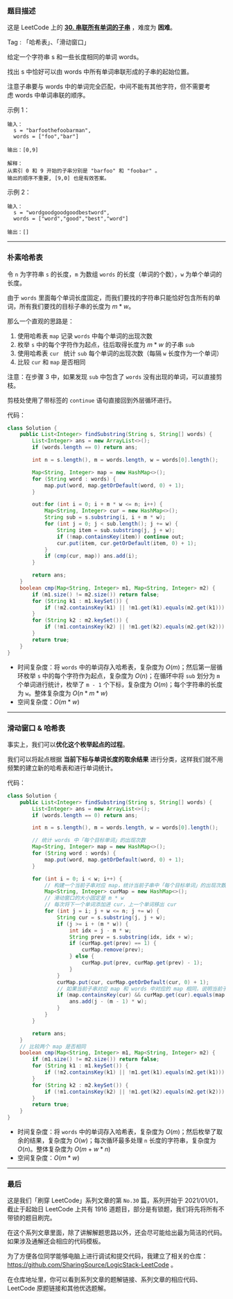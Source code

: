 ### 题目描述

这是 LeetCode 上的 **[30. 串联所有单词的子串](https://leetcode-cn.com/problems/substring-with-concatenation-of-all-words/solution/shua-chuan-lc-po-su-ha-xi-biao-jie-fa-hu-ml3x/)** ，难度为 **困难**。

Tag : 「哈希表」、「滑动窗口」



给定一个字符串 s 和一些长度相同的单词 words。

找出 s 中恰好可以由 words 中所有单词串联形成的子串的起始位置。

注意子串要与 words 中的单词完全匹配，中间不能有其他字符，但不需要考虑 words 中单词串联的顺序。




示例 1：
```
输入：
  s = "barfoothefoobarman",
  words = ["foo","bar"]
  
输出：[0,9]

解释：
从索引 0 和 9 开始的子串分别是 "barfoo" 和 "foobar" 。
输出的顺序不重要, [9,0] 也是有效答案。
```
示例 2：
```
输入：
  s = "wordgoodgoodgoodbestword",
  words = ["word","good","best","word"]
  
输出：[]
```

---

### 朴素哈希表

令 `n` 为字符串 `s` 的长度，`m` 为数组 `words` 的长度（单词的个数），`w` 为单个单词的长度。

由于 `words` 里面每个单词长度固定，而我们要找的字符串只能恰好包含所有的单词，所有我们要找的目标子串的长度为 $m * w$。

那么一个直观的思路是：

1. 使用哈希表 `map` 记录 `words` 中每个单词的出现次数
2. 枚举 `s` 中的每个字符作为起点，往后取得长度为 $m * w$ 的子串 `sub`
3. 使用哈希表 `cur ` 统计 `sub` 每个单词的出现次数（每隔 `w` 长度作为一个单词）
4. 比较 `cur` 和 `map` 是否相同

注意：在步骤 3 中，如果发现 `sub` 中包含了 `words` 没有出现的单词，可以直接剪枝。

剪枝处使用了带标签的 `continue` 语句直接回到外层循环进行。

代码：
```Java []
class Solution {
    public List<Integer> findSubstring(String s, String[] words) {
        List<Integer> ans = new ArrayList<>();
        if (words.length == 0) return ans;

        int n = s.length(), m = words.length, w = words[0].length();

        Map<String, Integer> map = new HashMap<>();
        for (String word : words) {
            map.put(word, map.getOrDefault(word, 0) + 1);
        }

        out:for (int i = 0; i + m * w <= n; i++) {
            Map<String, Integer> cur = new HashMap<>();
            String sub = s.substring(i, i + m * w);
            for (int j = 0; j < sub.length(); j += w) {
                String item = sub.substring(j, j + w);
                if (!map.containsKey(item)) continue out;
                cur.put(item, cur.getOrDefault(item, 0) + 1);
            }
            if (cmp(cur, map)) ans.add(i);
        }

        return ans;
    }
    boolean cmp(Map<String, Integer> m1, Map<String, Integer> m2) {
        if (m1.size() != m2.size()) return false;
        for (String k1 : m1.keySet()) {
            if (!m2.containsKey(k1) || !m1.get(k1).equals(m2.get(k1))) return false;
        }
        for (String k2 : m2.keySet()) {
            if (!m1.containsKey(k2) || !m1.get(k2).equals(m2.get(k2))) return false;
        }
        return true;
    }
}
```
* 时间复杂度：将 `words` 中的单词存入哈希表，复杂度为 $O(m)$；然后第一层循环枚举 `s` 中的每个字符作为起点，复杂度为 $O(n)$；在循环中将 `sub` 划分为 `m` 个单词进行统计，枚举了 `m - 1` 个下标，复杂度为 $O(m)$；每个字符串的长度为 `w`。整体复杂度为 $O(n * m * w)$
* 空间复杂度：$O(m * w)$

---

### 滑动窗口 & 哈希表

事实上，我们可以**优化这个枚举起点的过程**。

我们可以将起点根据 **当前下标与单词长度的取余结果** 进行分类，这样我们就不用频繁的建立新的哈希表和进行单词统计。

代码：
```Java []
class Solution {
    public List<Integer> findSubstring(String s, String[] words) {
        List<Integer> ans = new ArrayList<>();
        if (words.length == 0) return ans;

        int n = s.length(), m = words.length, w = words[0].length();

        // 统计 words 中「每个目标单词」的出现次数
        Map<String, Integer> map = new HashMap<>();
        for (String word : words) {
            map.put(word, map.getOrDefault(word, 0) + 1);
        }

        for (int i = 0; i < w; i++) {
            // 构建一个当前子串对应 map，统计当前子串中「每个目标单词」的出现次数
            Map<String, Integer> curMap = new HashMap<>();
            // 滑动窗口的大小固定是 m * w
            // 每次将下一个单词添加进 cur，上一个单词移出 cur
            for (int j = i; j + w <= n; j += w) {   
                String cur = s.substring(j, j + w);
                if (j >= i + (m * w)) {
                    int idx = j - m * w;
                    String prev = s.substring(idx, idx + w);
                    if (curMap.get(prev) == 1) {
                        curMap.remove(prev);
                    } else {
                        curMap.put(prev, curMap.get(prev) - 1);
                    }
                }
                curMap.put(cur, curMap.getOrDefault(cur, 0) + 1);
                // 如果当前子串对应 map 和 words 中对应的 map 相同，说明当前子串包含了「所有的目标单词」，将起始下标假如结果集
                if (map.containsKey(cur) && curMap.get(cur).equals(map.get(cur)) && cmp(map, curMap)) {
                    ans.add(j - (m - 1) * w);
                }
            }
        }

        return ans;
    }
    // 比较两个 map 是否相同
    boolean cmp(Map<String, Integer> m1, Map<String, Integer> m2) {
        if (m1.size() != m2.size()) return false;
        for (String k1 : m1.keySet()) {
            if (!m2.containsKey(k1) || !m1.get(k1).equals(m2.get(k1))) return false;
        }
        for (String k2 : m2.keySet()) {
            if (!m1.containsKey(k2) || !m1.get(k2).equals(m2.get(k2))) return false;
        }
        return true;
    }
}
```
* 时间复杂度：将 `words` 中的单词存入哈希表，复杂度为 $O(m)$；然后枚举了取余的结果，复杂度为 $O(w)$；每次循环最多处理 `n` 长度的字符串，复杂度为 $O(n)$。整体复杂度为 $O(m + w * n)$
* 空间复杂度：$O(m * w)$

---

### 最后

这是我们「刷穿 LeetCode」系列文章的第 `No.30` 篇，系列开始于 2021/01/01，截止于起始日 LeetCode 上共有 1916 道题目，部分是有锁题，我们将先将所有不带锁的题目刷完。

在这个系列文章里面，除了讲解解题思路以外，还会尽可能给出最为简洁的代码。如果涉及通解还会相应的代码模板。

为了方便各位同学能够电脑上进行调试和提交代码，我建立了相关的仓库：https://github.com/SharingSource/LogicStack-LeetCode 。

在仓库地址里，你可以看到系列文章的题解链接、系列文章的相应代码、LeetCode 原题链接和其他优选题解。

